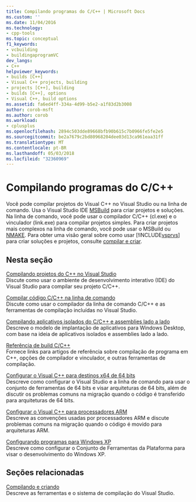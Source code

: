 ```yaml
---
title: Compilando programas do C/C++ | Microsoft Docs
ms.custom: ''
ms.date: 11/04/2016
ms.technology:
- cpp-tools
ms.topic: conceptual
f1_keywords:
- vcbuilding
- buildingaprogramVC
dev_langs:
- C++
helpviewer_keywords:
- builds [C++]
- Visual C++ projects, building
- projects [C++], building
- builds [C++], options
- Visual C++, build options
ms.assetid: fa6ed4ff-334a-4d99-b5e2-a1f83d2b3008
author: corob-msft
ms.author: corob
ms.workload:
- cplusplus
ms.openlocfilehash: 2894c503dde89668bfb90b615c7b0966fe5fe2e5
ms.sourcegitcommit: be2a7679c2bd80968204dee03d13ca961eaa31ff
ms.translationtype: MT
ms.contentlocale: pt-BR
ms.lasthandoff: 05/03/2018
ms.locfileid: "32360969"
---
```

# <a name="building-cc-programs"></a>Compilando programas do C/C++

Você pode compilar projetos do Visual C++ no Visual Studio ou na linha de comando. Usa o Visual Studio IDE [MSBuild](../build/msbuild-visual-cpp.md) para criar projetos e soluções. Na linha de comando, você pode usar o compilador C/C++ (cl.exe) e o vinculador (link.exe) para compilar projetos simples. Para criar projetos mais complexos na linha de comando, você pode usar o MSBuild ou [NMAKE](../build/nmake-reference.md). Para obter uma visão geral sobre como usar [!INCLUDE[vsprvs](../assembler/masm/includes/vsprvs_md.md)] para criar soluções e projetos, consulte [compilar e criar](/visualstudio/ide/compiling-and-building-in-visual-studio).  
  
## <a name="in-this-section"></a>Nesta seção  

[Compilando projetos do C++ no Visual Studio](../ide/building-cpp-projects-in-visual-studio.md)  
Discute como usar o ambiente de desenvolvimento interativo (IDE) do Visual Studio para compilar seu projeto C/C++.  
  
[Compilar código C/C++ na linha de comando](../build/building-on-the-command-line.md)  
Discute como usar o compilador da linha de comando C/C++ e as ferramentas de compilação incluídas no Visual Studio.  
  
[Compilando aplicativos isolados do C/C++ e assemblies lado a lado](../build/building-c-cpp-isolated-applications-and-side-by-side-assemblies.md)  
Descreve o modelo de implantação de aplicativos para Windows Desktop, com base na ideia de aplicativos isolados e assemblies lado a lado.  
  
[Referência de build C/C++](../build/reference/c-cpp-building-reference.md)  
Fornece links para artigos de referência sobre compilação de programa em C++, opções de compilador e vinculador, e outras ferramentas de compilação.  
  
[Configurar o Visual C++ para destinos x64 de 64 bits](../build/configuring-programs-for-64-bit-visual-cpp.md)  
Descreve como configurar o Visual Studio e a linha de comando para usar o conjunto de ferramentas de 64 bits e visar arquiteturas de 64 bits, além de discutir os problemas comuns na migração quando o código é transferido para arquiteturas de 64 bits.  
  
[Configurar o Visual C++ para processadores ARM](../build/configuring-programs-for-arm-processors-visual-cpp.md)  
Descreve as convenções usadas por processadores ARM e discute problemas comuns na migração quando o código é movido para arquiteturas ARM.  
  
[Configurando programas para Windows XP](../build/configuring-programs-for-windows-xp.md)  
Descreve como configurar o Conjunto de Ferramentas da Plataforma para visar o desenvolvimento do Windows XP.  
  
## <a name="related-sections"></a>Seções relacionadas  
 [Compilando e criando](/visualstudio/ide/compiling-and-building-in-visual-studio)  
 Descreve as ferramentas e o sistema de compilação do Visual Studio.